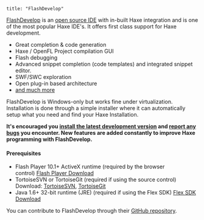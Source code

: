 ```
title: "FlashDevelop"
```

[FlashDevelop](http://www.flashdevelop.org/) is an [open source IDE](https://github.com/fdorg/flashdevelop) with in-built Haxe integration and is one of the most popular Haxe IDE's. It offers first class support for Haxe development.

*   Great completion &amp; code generation
*   Haxe / OpenFL Project compilation GUI
*   Flash debugging
*   Advanced snippet completion (code templates) and integrated snippet editor.
*   SWF/SWC exploration
*   Open plug-in based architecture
*   [and much more](http://www.flashdevelop.org/wikidocs/index.php?title=Features:Interface#Overview "Features:Interface#Overview")

FlashDevelop is Windows-only but works fine under virtualization. Installation is done through a simple installer where it can automatically setup what you need and find your Haxe Installation.

**It's encouraged you [install the latest development version](http://www.flashdevelop.org/community/viewtopic.php?f=9&amp;t=3529) and [report any bugs](https://github.com/fdorg/flashdevelop/issues) you encounter. New features are added constantly to improve Haxe programming with FlashDevelop.**

#### Prerequisites

*   Flash Player 10.1+ ActiveX runtime&nbsp;(required by the browser control)&nbsp;[Flash Player Download](http://www.adobe.com/support/flashplayer/downloads.html)
*   TortoiseSVN or TortoiseGit (required if using the source control) Download: [TortoiseSVN](http://tortoisesvn.net/downloads.html), [TortoiseGit](http://code.google.com/p/tortoisegit/downloads/list)
*   Java 1.6+ 32-bit runtime (JRE)&nbsp;(required if using the Flex SDK)&nbsp;[Flex SDK Download](http://opensource.adobe.com/wiki/display/flexsdk/Downloads)

You can contribute to FlashDevelop through their [GitHub repository](https://github.com/fdorg/flashdevelop).
